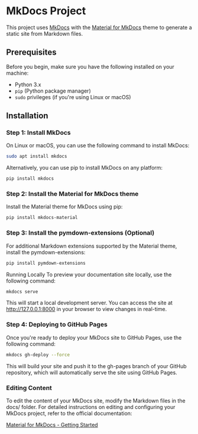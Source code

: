 # MkDocs Project

This project uses [MkDocs](https://www.mkdocs.org/) with the [Material for MkDocs](https://squidfunk.github.io/mkdocs-material/getting-started/) theme to generate a static site from Markdown files.

## Prerequisites

Before you begin, make sure you have the following installed on your machine:

- Python 3.x
- `pip` (Python package manager)
- `sudo` privileges (if you're using Linux or macOS)

## Installation

### Step 1: Install MkDocs

On Linux or macOS, you can use the following command to install MkDocs:

```bash
sudo apt install mkdocs
```

Alternatively, you can use pip to install MkDocs on any platform:

```bash
pip install mkdocs
```

### Step 2: Install the Material for MkDocs theme
Install the Material theme for MkDocs using pip:

```bash
pip install mkdocs-material
```

### Step 3: Install the pymdown-extensions (Optional)
For additional Markdown extensions supported by the Material theme, install the pymdown-extensions:

```bash
pip install pymdown-extensions
```

Running Locally
To preview your documentation site locally, use the following command:

```bash
mkdocs serve
```
This will start a local development server. You can access the site at http://127.0.0.1:8000 in your browser to view changes in real-time.

### Step 4: Deploying to GitHub Pages
Once you're ready to deploy your MkDocs site to GitHub Pages, use the following command:

```bash
mkdocs gh-deploy --force
```
This will build your site and push it to the gh-pages branch of your GitHub repository, which will automatically serve the site using GitHub Pages.

### Editing Content
To edit the content of your MkDocs site, modify the Markdown files in the docs/ folder. For detailed instructions on editing and configuring your MkDocs project, refer to the official documentation:

[Material for MkDocs - Getting Started](https://squidfunk.github.io/mkdocs-material/getting-started/) 
